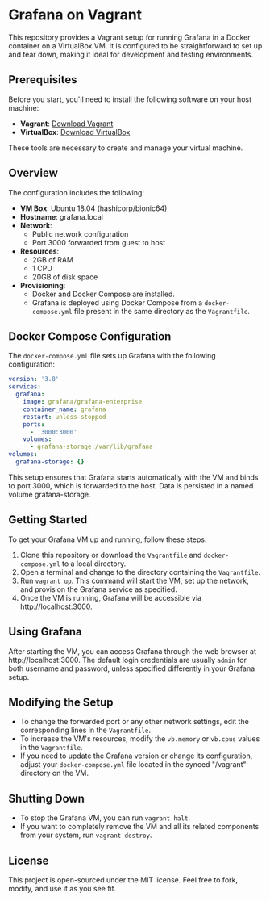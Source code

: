 # Grafana on Vagrant

This repository provides a Vagrant setup for running Grafana in a Docker container on a VirtualBox VM. It is configured to be straightforward to set up and tear down, making it ideal for development and testing environments.

## Prerequisites

Before you start, you'll need to install the following software on your host machine:

- **Vagrant**: [Download Vagrant](https://www.vagrantup.com/downloads.html)
- **VirtualBox**: [Download VirtualBox](https://www.virtualbox.org/wiki/Downloads)

These tools are necessary to create and manage your virtual machine.

## Overview

The configuration includes the following:

- **VM Box**: Ubuntu 18.04 (hashicorp/bionic64)
- **Hostname**: grafana.local
- **Network**:
  - Public network configuration
  - Port 3000 forwarded from guest to host
- **Resources**:
  - 2GB of RAM
  - 1 CPU
  - 20GB of disk space
- **Provisioning**:
  - Docker and Docker Compose are installed.
  - Grafana is deployed using Docker Compose from a `docker-compose.yml` file present in the same directory as the `Vagrantfile`.

## Docker Compose Configuration

The `docker-compose.yml` file sets up Grafana with the following configuration:

```yaml
version: '3.8'
services:
  grafana:
    image: grafana/grafana-enterprise
    container_name: grafana
    restart: unless-stopped
    ports:
      - '3000:3000'
    volumes:
      - grafana-storage:/var/lib/grafana
volumes:
  grafana-storage: {}
```

This setup ensures that Grafana starts automatically with the VM and binds to port 3000, which is forwarded to the host. Data is persisted in a named volume grafana-storage.

## Getting Started

To get your Grafana VM up and running, follow these steps:

1. Clone this repository or download the `Vagrantfile` and `docker-compose.yml` to a local directory.
2. Open a terminal and change to the directory containing the `Vagrantfile`.
3. Run `vagrant up`. This command will start the VM, set up the network, and provision the Grafana service as specified.
4. Once the VM is running, Grafana will be accessible via http://localhost:3000.


## Using Grafana

After starting the VM, you can access Grafana through the web browser at http://localhost:3000. The default login credentials are usually `admin` for both username and password, unless specified differently in your Grafana setup.

## Modifying the Setup

- To change the forwarded port or any other network settings, edit the corresponding lines in the `Vagrantfile`.
- To increase the VM's resources, modify the `vb.memory` or `vb.cpus` values in the `Vagrantfile`.
- If you need to update the Grafana version or change its configuration, adjust your `docker-compose.yml` file located in the synced "/vagrant" directory on the VM.

## Shutting Down

- To stop the Grafana VM, you can run `vagrant halt`.
- If you want to completely remove the VM and all its related components from your system, run `vagrant destroy`.


## License

This project is open-sourced under the MIT license. Feel free to fork, modify, and use it as you see fit.